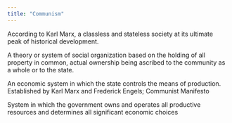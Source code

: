 ```yaml
---
title: "Communism"
---
```

According to Karl Marx, a classless and stateless society at its ultimate peak of historical development.

A theory or system of social organization based on the holding of all property in common, actual ownership being ascribed to the community as a whole or to the state.

An economic system in which the state controls the means of production. Established by Karl Marx and Frederick Engels; Communist Manifesto

System in which the government owns and operates all productive resources and determines all significant economic choices

